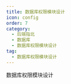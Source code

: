 ```yaml
---
title: 数据库权限模块设计
icon: config
order: 7
category:
  - 后端指北
  - 数据库
  - 数据库权限模块设计
tag:
  - 数据库权限模块设计
---
```


数据库权限模块设计

